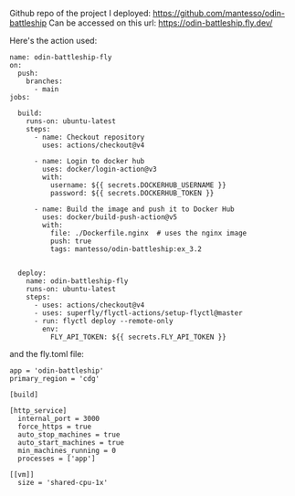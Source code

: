 Github repo of the project I deployed: https://github.com/mantesso/odin-battleship
Can be accessed on this url: https://odin-battleship.fly.dev/

Here's the action used:
```
name: odin-battleship-fly
on:
  push:
    branches:
      - main
jobs:

  build:
    runs-on: ubuntu-latest
    steps:
      - name: Checkout repository
        uses: actions/checkout@v4

      - name: Login to docker hub
        uses: docker/login-action@v3
        with:
          username: ${{ secrets.DOCKERHUB_USERNAME }}
          password: ${{ secrets.DOCKERHUB_TOKEN }}
      
      - name: Build the image and push it to Docker Hub
        uses: docker/build-push-action@v5
        with:
          file: ./Dockerfile.nginx  # uses the nginx image 
          push: true
          tags: mantesso/odin-battleship:ex_3.2


  deploy:
    name: odin-battleship-fly
    runs-on: ubuntu-latest
    steps:
      - uses: actions/checkout@v4
      - uses: superfly/flyctl-actions/setup-flyctl@master
      - run: flyctl deploy --remote-only
        env:
          FLY_API_TOKEN: ${{ secrets.FLY_API_TOKEN }}
```


and the fly.toml file: 
```
app = 'odin-battleship'
primary_region = 'cdg'

[build]

[http_service]
  internal_port = 3000
  force_https = true
  auto_stop_machines = true
  auto_start_machines = true
  min_machines_running = 0
  processes = ['app']

[[vm]]
  size = 'shared-cpu-1x'
```
